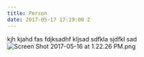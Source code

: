 ```yaml
---
title: Person
date: 2017-05-17 17:19:00 Z
---
```


kjh kjahd fas
fdjksadhf kljsad
sdfkla sjdfkl sad
![Screen Shot 2017-05-16 at 1.22.26 PM.png](/uploads/Screen%20Shot%202017-05-16%20at%201.22.26%20PM.png)